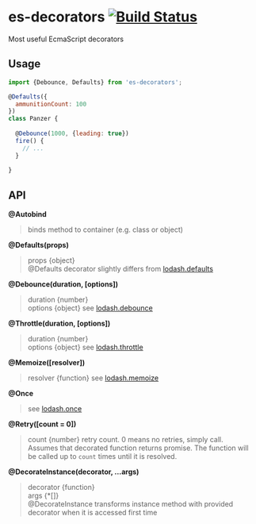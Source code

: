 # es-decorators [![Build Status](https://travis-ci.org/jakwuh/es-decorators.svg?branch=master)](https://travis-ci.org/jakwuh/es-decorators)

Most useful EcmaScript decorators

## Usage

```js
import {Debounce, Defaults} from 'es-decorators';

@Defaults({
  ammunitionCount: 100
})
class Panzer {
  
  @Debounce(1000, {leading: true})
  fire() {
    // ...
  }
  
}
```

## API

**@Autobind**
> binds method to container (e.g. class or object)

**@Defaults(props)**
> props {object}  
> @Defaults decorator slightly differs from [lodash.defaults](https://lodash.com/docs/4.15.0#defaults)

**@Debounce(duration, [options])**  
> duration {number}  
> options {object} see [lodash.debounce](https://lodash.com/docs/4.15.0#debounce)  

**@Throttle(duration, [options])**  
> duration {number}  
> options {object} see [lodash.throttle](https://lodash.com/docs/4.15.0#throttle)  

**@Memoize([resolver])**  
> resolver {function} see [lodash.memoize](https://lodash.com/docs/4.15.0#memoize)  

**@Once**
> see [lodash.once](https://lodash.com/docs/4.15.0#once)  

**@Retry([count = 0])**
> count {number} retry count. 0 means no retries, simply call.  
> Assumes that decorated function returns promise. 
The function will be called up to `count` times until it is resolved.


**@DecorateInstance(decorator, ...args)**
> decorator {function}  
> args {*[]}  
> @DecorateInstance transforms instance method with provided decorator when it is accessed first time
